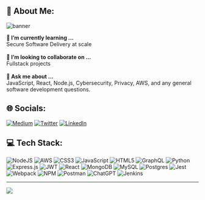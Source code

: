 ## 💫 About Me:
![banner](https://github.com/velvet-jedi/velvet-jedi/assets/132247456/1338e0f8-5719-4f4d-a279-db0fad708c7e)


**🌱 I’m currently learning ...** \
Secure Software Delivery at scale\
\
**👯 I’m looking to collaborate on ...** \
Fullstack projects\
\
**💬 Ask me about ...** \
JavaScript, React, Node.js, Cybersecurity, Privacy, AWS, and any general software development questions.


## 🌐 Socials:
[![Medium](https://img.shields.io/badge/Medium-12100E?logo=medium&logoColor=white)](https://geekymuch.medium.com/)
[![Twitter](https://img.shields.io/badge/Twitter-%231DA1F2.svg?logo=Twitter&logoColor=white)](https://twitter.com/Sensei_Gakusei)  [![LinkedIn](https://img.shields.io/badge/LinkedIn-%230077B5.svg?logo=linkedin&logoColor=white)](https://www.linkedin.com/in/pranjal-r/)
## 💻 Tech Stack:
![NodeJS](https://img.shields.io/badge/node.js-6DA55F?style=for-the-badge&logo=node.js&logoColor=white) ![AWS](https://img.shields.io/badge/AWS-%23FF9900.svg?style=for-the-badge&logo=amazon-aws&logoColor=white) ![CSS3](https://img.shields.io/badge/css3-%231572B6.svg?style=for-the-badge&logo=css3&logoColor=white) ![JavaScript](https://img.shields.io/badge/javascript-%23323330.svg?style=for-the-badge&logo=javascript&logoColor=%23F7DF1E) ![HTML5](https://img.shields.io/badge/html5-%23E34F26.svg?style=for-the-badge&logo=html5&logoColor=white) ![GraphQL](https://img.shields.io/badge/-GraphQL-E10098?style=for-the-badge&logo=graphql&logoColor=white) ![Python](https://img.shields.io/badge/python-3670A0?style=for-the-badge&logo=python&logoColor=ffdd54) ![Express.js](https://img.shields.io/badge/express.js-%23404d59.svg?style=for-the-badge&logo=express&logoColor=%2361DAFB) ![JWT](https://img.shields.io/badge/JWT-black?style=for-the-badge&logo=JSON%20web%20tokens) ![React](https://img.shields.io/badge/react-%2320232a.svg?style=for-the-badge&logo=react&logoColor=%2361DAFB) ![MongoDB](https://img.shields.io/badge/MongoDB-%234ea94b.svg?style=for-the-badge&logo=mongodb&logoColor=white) ![MySQL](https://img.shields.io/badge/mysql-%2300f.svg?style=for-the-badge&logo=mysql&logoColor=white) ![Postgres](https://img.shields.io/badge/postgres-%23316192.svg?style=for-the-badge&logo=postgresql&logoColor=white) ![Jest](https://img.shields.io/badge/Jest-323330?style=for-the-badge&logo=Jest&logoColor=white) ![Webpack](https://img.shields.io/badge/webpack-%238DD6F9.svg?style=for-the-badge&logo=webpack&logoColor=black) ![NPM](https://img.shields.io/badge/NPM-%23CB3837.svg?style=for-the-badge&logo=npm&logoColor=white) ![Postman](https://img.shields.io/badge/Postman-FF6C37?style=for-the-badge&logo=postman&logoColor=white) ![ChatGPT](https://img.shields.io/badge/chatGPT-74aa9c?style=for-the-badge&logo=openai&logoColor=white) ![Jenkins](https://img.shields.io/badge/jenkins-%232C5263.svg?style=for-the-badge&logo=jenkins&logoColor=white)


---
[![](https://visitcount.itsvg.in/api?id=velvet-jedi&label=Profile%20Views&color=11&icon=3&pretty=true)](https://visitcount.itsvg.in)
